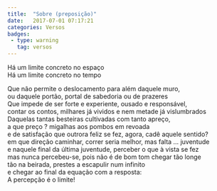 ```yaml
---
title:  "Sobre (preposição)"
date:   2017-07-01 07:17:21
categories: Versos
badges:
 - type: warning
   tag: versos
---
```



Há um limite concreto no espaço <br>
Há um limite concreto no tempo <br>

<!--more-->

Que não permite o deslocamento para além daquele muro, <br>
ou daquele portão, portal de sabedoria ou de prazeres <br>
Que impede de ser forte e experiente, ousado e responsável, <br>
contar os contos, milhares já vividos e nem metade já vislumbrados <br>
Daquelas tantas besteiras cultivadas com tanto apreço, <br>
a que preço ? migalhas aos pombos em revoada <br>
e de satisfação que outrora feliz se fez, agora, cadê aquele sentido? <br>
em que direção caminhar, correr seria melhor, mas falta … juventude <br>
e naquele final da última juventude, perceber o que à vista se fez <br>
mas nunca percebeu-se, pois não é de bom tom chegar tão longe <br>
tão na beirada, prestes a escapulir num infinito <br>
e chegar ao final da equação com a resposta: <br>
A percepção é o limite! <br>
